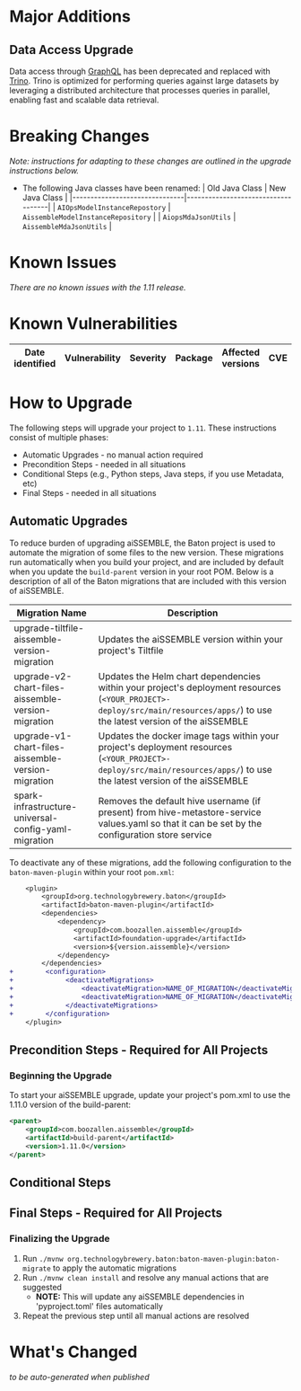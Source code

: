 # Major Additions

## Data Access Upgrade
Data access through [GraphQL](https://graphql.org/) has been deprecated and replaced with [Trino](https://trino.io/). Trino is optimized for performing queries against large datasets by leveraging a distributed architecture that processes queries in parallel, enabling fast and scalable data retrieval.

# Breaking Changes
_Note: instructions for adapting to these changes are outlined in the upgrade instructions below._

 - The following Java classes have been renamed:
   | Old Java Class                | New Java Class                     |
   |-------------------------------|------------------------------------|
   | `AIOpsModelInstanceRepostory` | `AissembleModelInstanceRepository` |
   | `AiopsMdaJsonUtils`           | `AissembleMdaJsonUtils`            |

# Known Issues
_There are no known issues with the 1.11 release._

# Known Vulnerabilities

| Date<br/>identified | Vulnerability | Severity | Package | Affected <br/>versions | CVE | Fixed <br/>in |
|---------------------|---------------|----------|---------|------------------------|-----|---------------|


# How to Upgrade

The following steps will upgrade your project to `1.11`. These instructions consist of multiple phases:
- Automatic Upgrades - no manual action required
- Precondition Steps - needed in all situations
- Conditional Steps (e.g., Python steps, Java steps, if you use Metadata, etc)
- Final Steps - needed in all situations

## Automatic Upgrades
To reduce burden of upgrading aiSSEMBLE, the Baton project is used to automate the migration of some files to the new version.  These migrations run automatically when you build your project, and are included by default when you update the `build-parent` version in your root POM.  Below is a description of all of the Baton migrations that are included with this version of aiSSEMBLE.

| Migration Name                                       | Description                                                                                                                                                                 |
|------------------------------------------------------|-----------------------------------------------------------------------------------------------------------------------------------------------------------------------------|
| upgrade-tiltfile-aissemble-version-migration         | Updates the aiSSEMBLE version within your project's Tiltfile                                                                                                                |
| upgrade-v2-chart-files-aissemble-version-migration   | Updates the Helm chart dependencies within your project's deployment resources (`<YOUR_PROJECT>-deploy/src/main/resources/apps/`) to use the latest version of the aiSSEMBLE |
| upgrade-v1-chart-files-aissemble-version-migration   | Updates the docker image tags within your project's deployment resources (`<YOUR_PROJECT>-deploy/src/main/resources/apps/`) to use the latest version of the aiSSEMBLE      |
| spark-infrastructure-universal-config-yaml-migration | Removes the default hive username (if present) from hive-metastore-service values.yaml so that it can be set by the configuration store service                             |

To deactivate any of these migrations, add the following configuration to the `baton-maven-plugin` within your root `pom.xml`:

```diff
    <plugin>
        <groupId>org.technologybrewery.baton</groupId>
        <artifactId>baton-maven-plugin</artifactId>
        <dependencies>
            <dependency>
                <groupId>com.boozallen.aissemble</groupId>
                <artifactId>foundation-upgrade</artifactId>
                <version>${version.aissemble}</version>
            </dependency>
        </dependencies>
+        <configuration>
+             <deactivateMigrations>
+                 <deactivateMigration>NAME_OF_MIGRATION</deactivateMigration>
+                 <deactivateMigration>NAME_OF_MIGRATION</deactivateMigration>
+             </deactivateMigrations>
+        </configuration>
    </plugin>
```

## Precondition Steps - Required for All Projects

### Beginning the Upgrade
To start your aiSSEMBLE upgrade, update your project's pom.xml to use the 1.11.0 version of the build-parent:
```xml
<parent>
    <groupId>com.boozallen.aissemble</groupId>
    <artifactId>build-parent</artifactId>
    <version>1.11.0</version>
</parent>
```

## Conditional Steps

## Final Steps - Required for All Projects
### Finalizing the Upgrade
1. Run `./mvnw org.technologybrewery.baton:baton-maven-plugin:baton-migrate` to apply the automatic migrations
2. Run `./mvnw clean install` and resolve any manual actions that are suggested
    - **NOTE:** This will update any aiSSEMBLE dependencies in 'pyproject.toml' files automatically
3. Repeat the previous step until all manual actions are resolved

# What's Changed
_to be auto-generated when published_
